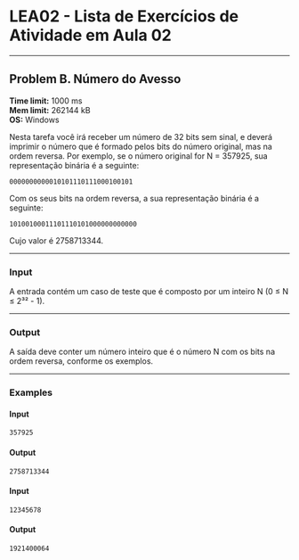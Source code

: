 # LEA02 - Lista de Exercícios de Atividade em Aula 02

---

## Problem B. Número do Avesso

**Time limit:** 1000 ms  
**Mem limit:** 262144 kB  
**OS:** Windows

Nesta tarefa você irá receber um número de 32 bits sem sinal, e deverá imprimir o número que é formado pelos bits do número original, mas na ordem reversa. Por exemplo, se o número original for N = 357925, sua representação binária é a seguinte:

```
0000000000010101110111000100101
```

Com os seus bits na ordem reversa, a sua representação binária é a seguinte:

```
10100100011101110101000000000000
```

Cujo valor é 2758713344.

---

### **Input**

A entrada contém um caso de teste que é composto por um inteiro N (0 ≤ N ≤ 2³² - 1).

---

### **Output**

A saída deve conter um número inteiro que é o número N com os bits na ordem reversa, conforme os exemplos.

---

### **Examples**

#### **Input**
```
357925
```

#### **Output**
```
2758713344
```

#### **Input**
```
12345678
```

#### **Output**
```
1921400064
```